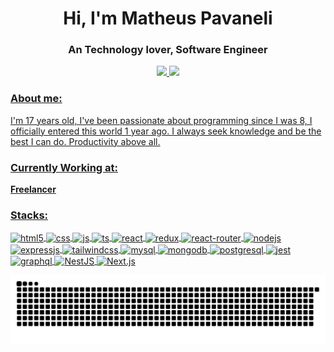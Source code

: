 <h1 align="center">Hi, I'm Matheus Pavaneli</h1>
<h3 align="center">An Technology lover, Software Engineer</h3>

<div align="center">
  <a href="https://github.com/matheusPavaneli">
<img height="170em" style="border: none !important;" src="https://github-readme-stats.vercel.app/api?username=matheusPavaneli&show_icons=true&theme=dark&include_all_commits=true&count_private=true" />
  <img height="170em" src="https://github-readme-stats.vercel.app/api/top-langs/?username=matheusPavaneli&layout=compact&langs_count=7&theme=dark&include_all_commits=true&count_private=true"/>
</div>

<h3>About me:</h3>
<p>I'm 17 years old, I've been passionate about programming since I was 8, I officially entered this world 1 year ago. I always seek knowledge and be the best I can do. Productivity above all.</p>

<h3>Currently Working at:</h3>
<p>
  <strong>Freelancer</strong><br>
</p>

<h3>Stacks:</h3>
<div style="display: inline_block">
  <img align="center" alt="html5" src="https://img.shields.io/badge/HTML5-E34F26?style=for-the-badge&logo=html5&logoColor=white" />
  <img align="center" alt="css" src="https://img.shields.io/badge/CSS3-1572B6?style=for-the-badge&logo=css3&logoColor=white" />
  <img align="center" alt="js" src="https://img.shields.io/badge/JavaScript-F7DF1E?style=for-the-badge&logo=javascript&logoColor=black" />
  <img align="center" alt="ts" src="https://img.shields.io/badge/TypeScript-007ACC?style=for-the-badge&logo=typescript&logoColor=white" />
  <img align="center" alt="react" src="https://img.shields.io/badge/React-20232A?style=for-the-badge&logo=react&logoColor=61DAFB" />
  <img align="center" alt="redux" src="https://img.shields.io/badge/Redux-593D88?style=for-the-badge&logo=redux&logoColor=white" />
  <img align="center" alt="react-router" src="https://img.shields.io/badge/React_Router-CA4245?style=for-the-badge&logo=react-router&logoColor=white" />
  <img align="center" alt="nodejs" src="https://img.shields.io/badge/Node.js-43853D?style=for-the-badge&logo=node.js&logoColor=white" />
  <img align="center" alt="expressjs" src="https://img.shields.io/badge/Express.js-404D59?style=for-the-badge&logo=express.js&logoColor=white" />
  <img align="center" alt="tailwindcss" src="https://img.shields.io/badge/Tailwind_CSS-38B2AC?style=for-the-badge&logo=tailwind-css&logoColor=white" />
  <img align="center" alt="mysql" src="https://img.shields.io/badge/MySQL-00000F?style=for-the-badge&logo=mysql&logoColor=white" />
  <img align="center" alt="mongodb" src="https://img.shields.io/badge/MongoDB-4EA94B?style=for-the-badge&logo=mongodb&logoColor=white" />
  <img align="center" alt="postgresql" src="https://img.shields.io/badge/PostgreSQL-316192?style=for-the-badge&logo=postgresql&logoColor=white" />
  <img align="center" alt="jest" src="https://img.shields.io/badge/Jest-323330?style=for-the-badge&logo=Jest&logoColor=white" />
  <img align="center" alt="graphql" src="https://img.shields.io/badge/GraphQL-E10098?style=for-the-badge&logo=graphql&logoColor=white" />
  <img align="center" alt="NestJS" src="https://img.shields.io/badge/NestJS-E0234E?style=for-the-badge&logo=NestJS&logoColor=white" />
  <img align="center" alt="Next.js" src="https://img.shields.io/badge/Next.js-000000?style=for-the-badge&logo=Next.js&logoColor=white" />
</div>

<div align="center">
  
![snake gif](https://github.com/matheusPavaneli/matheusPavaneli/blob/output/github-snake-dark.svg)
</div>


